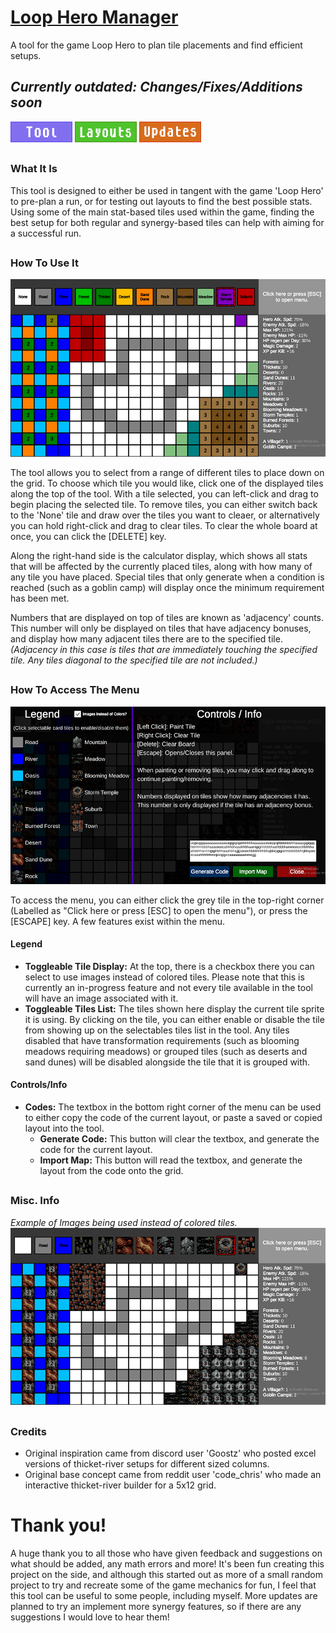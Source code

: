 # [Loop Hero Manager](https://wildryce.github.io/loopheromanager/)
A tool for the game Loop Hero to plan tile placements and find efficient setups.  

## _Currently outdated: Changes/Fixes/Additions soon_

[![](https://github.com/wildryce/loopheromanager/blob/main/Misc/toolButton.png)](https://wildryce.github.io/loopheromanager/)
[![](https://github.com/wildryce/loopheromanager/blob/main/Misc/layoutsButton.png)](https://github.com/wildryce/loopheromanager/blob/main/LAYOUTCODES.md)
[![](https://github.com/wildryce/loopheromanager/blob/main/Misc/updatesButton.png)](https://github.com/wildryce/loopheromanager/projects/1)

##

### What It Is

This tool is designed to either be used in tangent with the game 'Loop Hero' to pre-plan a run, or for testing out layouts to find the best possible stats. Using some of the main stat-based tiles used within the game, finding the best setup for both regular and synergy-based tiles can help with aiming for a successful run.

##

### How To Use It
![](https://github.com/wildryce/loopheromanager/blob/main/Screenshots/LHM_Display1.png)

The tool allows you to select from a range of different tiles to place down on the grid. To choose which tile you would like, click one of the displayed tiles along the top of the tool. With a tile selected, you can left-click and drag to begin placing the selected tile. To remove tiles, you can either switch back to the 'None' tile and draw over the tiles you want to cleaer, or alternatively you can hold right-click and drag to clear tiles. To clear the whole board at once, you can click the [DELETE] key.

Along the right-hand side is the calculator display, which shows all stats that will be affected by the currently placed tiles, along with how many of any tile you have placed. Special tiles that only generate when a condition is reached (such as a goblin camp) will display once the minimum requirement has been met.

Numbers that are displayed on top of tiles are known as 'adjacency' counts. This number will only be displayed on tiles that have adjacency bonuses, and display how many adjacent tiles there are to the specified tile. _(Adjacency in this case is tiles that are immediately touching the specified tile. Any tiles diagonal to the specified tile are not included.)_

##

### How To Access The Menu
![](https://github.com/wildryce/loopheromanager/blob/main/Screenshots/LHM_Display3.png)

To access the menu, you can either click the grey tile in the top-right corner (Labelled as "Click here or press [ESC] to open the menu"), or press the [ESCAPE] key. A few features exist within the menu.

#### Legend
* **Toggleable Tile Display:** At the top, there is a checkbox there you can select to use images instead of colored tiles. Please note that this is currently an in-progress feature and not every tile available in the tool will have an image associated with it.
* **Toggleable Tiles List:** The tiles shown here display the current tile sprite it is using. By clicking on the tile, you can either enable or disable the tile from showing up on the selectables tiles list in the tool. Any tiles disabled that have transformation requirements (such as blooming meadows requiring meadows) or grouped tiles (such as deserts and sand dunes) will be disabled alongside the tile that it is grouped with.

#### Controls/Info
* **Codes:** The textbox in the bottom right corner of the menu can be used to either copy the code of the current layout, or paste a saved or copied layout into the tool.
  * **Generate Code:** This button will clear the textbox, and generate the code for the current layout.
  * **Import Map:** This button will read the textbox, and generate the layout from the code onto the grid.

##

### Misc. Info

_Example of Images being used instead of colored tiles._
![](https://github.com/wildryce/loopheromanager/blob/main/Screenshots/LHM_Display2.png)


##

### Credits

* Original inspiration came from discord user 'Goostz' who posted excel versions of thicket-river setups for different sized columns.
* Original base concept came from reddit user 'code_chris' who made an interactive thicket-river builder for a 5x12 grid.

##

# Thank you! 
A huge thank you to all those who have given feedback and suggestions on what should be added, any math errors and more! It's been fun creating this project on the side, and although this started out as more of a small random project to try and recreate some of the game mechanics for fun, I feel that this tool can be useful to some people, including myself. More updates are planned to try an implement more synergy features, so if there are any suggestions I would love to hear them!
